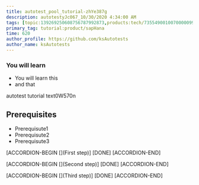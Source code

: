 ```yaml
---
title: autotest_pool_tutorial-zhYe387g
description: autotestyJc067_10/30/2020 4:34:00 AM
tags: [topic:139269250608756787992873,products:tech/73554900100700000996,tutorial:experience/advanced]
primary_tag: tutorial:product/sapHana
time: 620
author_profile: https://github.com/ksAutotests
author_name: ksAutotests
---
```

### You will learn
- You will learn this
- and that

autotest tutorial text0W570n

## Prerequisites
- Prerequisute1
- Prerequisute2
- Prerequisute3

[ACCORDION-BEGIN [](First step)]
[DONE]
[ACCORDION-END]

[ACCORDION-BEGIN [](Second step)]
[DONE]
[ACCORDION-END]

[ACCORDION-BEGIN [](Third step)]
[DONE]
[ACCORDION-END]

